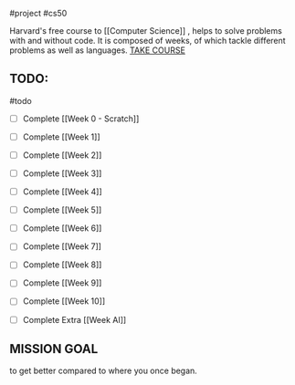 #project #cs50

Harvard's free course to [[Computer Science]] , helps to solve problems with and without code.  It is composed of weeks, of which tackle different problems as well as languages. [TAKE COURSE](https://cs50.harvard.edu/x/#how-to-take-this-course)

## TODO: 
#todo
- [ ] Complete [[Week 0 - Scratch]]
- [ ] Complete [[Week 1]]
- [ ] Complete [[Week 2]]
- [ ] Complete [[Week 3]]
- [ ] Complete [[Week 4]]
- [ ] Complete [[Week 5]]
- [ ] Complete [[Week 6]]
- [ ] Complete [[Week 7]]
- [ ] Complete [[Week 8]]
- [ ] Complete [[Week 9]]
- [ ] Complete [[Week 10]]
- [ ] Complete Extra [[Week AI]]


## MISSION GOAL
to get better compared to where you once began.